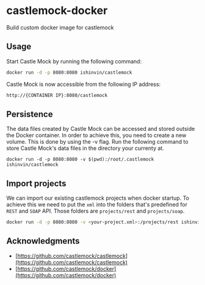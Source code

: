 # castlemock-docker
Build custom docker image for castlemock

## Usage
Start Castle Mock by running the following command:

```sh
docker run -d -p 8080:8080 ishinvin/castlemock
```

Castle Mock is now accessible from the following IP address:

```sh
http://{CONTAINER IP}:8080/castlemock
```
    
## Persistence
The data files created by Castle Mock can be accessed and stored outside the Docker container. In order to achieve this, you need to create a new volume. This is done by using the -v flag. Run the following command to store Castle Mock's data files in the directory your currenty at.  

    docker run -d -p 8080:8080 -v $(pwd):/root/.castlemock ishinvin/castlemock

## Import projects
We can import our existing castlemock projects when docker startup. To achieve this we need to put the `xml` into the folders that's predefined for `REST` and `SOAP` API. Those folders are `projects/rest` and `projects/soap`.

```sh
docker run -d -p 8080:8080 -v <your-project.xml>:/projects/rest ishinvin/castlemock
```

## Acknowledgments

* [https://github.com/castlemock/castlemock](https://github.com/castlemock/castlemock)
* [https://github.com/castlemock/docker](https://github.com/castlemock/docker)